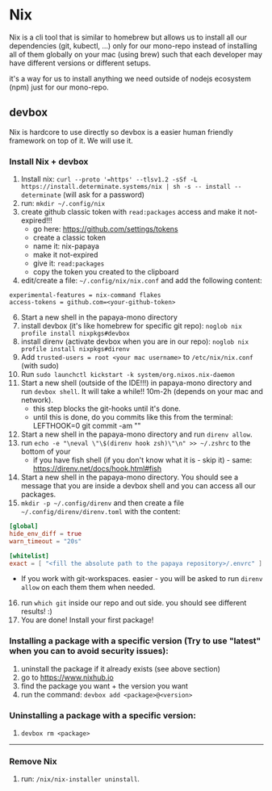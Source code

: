 # Nix

Nix is a cli tool that is similar to homebrew but allows us to install all our dependencies (git, kubectl, ...) only for our mono-repo instead of installing all of them globally on your mac (using brew) such that each developer may have different versions or different setups.

it's a way for us to install anything we need outside of nodejs ecosystem (npm) just for our mono-repo.

## devbox

Nix is hardcore to use directly so devbox is a easier human friendly framework on top of it. We will use it.

### Install Nix + devbox

1. Install nix: `curl --proto '=https' --tlsv1.2 -sSf -L https://install.determinate.systems/nix | sh -s -- install --determinate` (will ask for a password)
2. run: `mkdir ~/.config/nix`
3. create github classic token with `read:packages` access and make it not-expired!!!
   - go here: https://github.com/settings/tokens
   - create a classic token
   - name it: nix-papaya
   - make it not-expired
   - give it: `read:packages`
   - copy the token you created to the clipboard
4. edit/create a file: `~/.config/nix/nix.conf` and add the following content:

```
experimental-features = nix-command flakes
access-tokens = github.com=<your-github-token>
```

6. Start a new shell in the papaya-mono directory
7. install devbox (it's like homebrew for specific git repo): `noglob nix profile install nixpkgs#devbox`
8. install direnv (activate devbox when you are in our repo): `noglob nix profile install nixpkgs#direnv`
9. Add `trusted-users = root <your mac username>` to `/etc/nix/nix.conf` (with sudo)
10. Run `sudo launchctl kickstart -k system/org.nixos.nix-daemon`
11. Start a new shell (outside of the IDE!!!) in papaya-mono directory and run `devbox shell`. It will take a while!! 10m-2h (depends on your mac and network).
    - this step blocks the git-hooks until it's done.
    - until this is done, do you commits like this from the terminal: LEFTHOOK=0 git commit -am "<your-message>"
12. Start a new shell in the papaya-mono directory and run `direnv allow`.
13. run `echo -e "\neval \"\$(direnv hook zsh)\"\n" >> ~/.zshrc` to the bottom of your
    - if you have fish shell (if you don't know what it is - skip it) - same: https://direnv.net/docs/hook.html#fish
14. Start a new shell in the papaya-mono directory. You should see a message that you are inside a devbox shell and you can access all our packages.
15. `mkdir -p ~/.config/direnv` and then create a file `~/.config/direnv/direnv.toml` with the content:

```toml
[global]
hide_env_diff = true
warn_timeout = "20s"

[whitelist]
exact = [ "<fill the absolute path to the papaya repository>/.envrc" ]
```

- If you work with git-workspaces. easier - you will be asked to run `direnv allow` on each them them when needed.

16. run `which git` inside our repo and out side. you should see different results! :)
17. You are done! Install your first package!

### Installing a package with a specific version (Try to use "latest" when you can to avoid security issues):

1. uninstall the package if it already exists (see above section)
2. go to https://www.nixhub.io
3. find the package you want + the version you want
4. run the command: `devbox add <package>@<version>`

### Uninstalling a package with a specific version:

1. `devbox rm <package>`

---

### Remove Nix

1. run: `/nix/nix-installer uninstall`.
